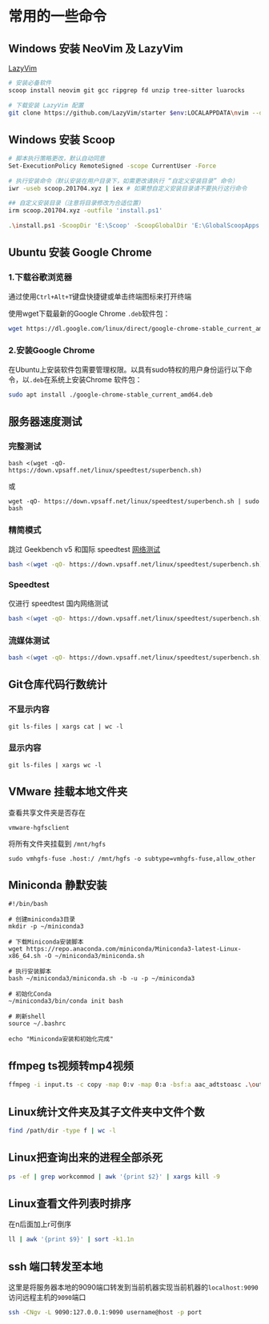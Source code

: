 # 常用的一些命令

## Windows 安装 NeoVim 及 LazyVim

[LazyVim](https://lazyvim-github-io.vercel.app/zh-Hans/keymaps)

```bash
# 安装必备软件
scoop install neovim git gcc ripgrep fd unzip tree-sitter luarocks
 
# 下载安装 LazyVim 配置
git clone https://github.com/LazyVim/starter $env:LOCALAPPDATA\nvim --depth=1
```



## Windows 安装 Scoop

```bash
# 脚本执行策略更改，默认自动同意
Set-ExecutionPolicy RemoteSigned -scope CurrentUser -Force
 
# 执行安装命令（默认安装在用户目录下，如需更改请执行 “自定义安装目录” 命令）
iwr -useb scoop.201704.xyz | iex # 如果想自定义安装目录请不要执行这行命令
 
## 自定义安装目录（注意将目录修改为合适位置)
irm scoop.201704.xyz -outfile 'install.ps1'
 
.\install.ps1 -ScoopDir 'E:\Scoop' -ScoopGlobalDir 'E:\GlobalScoopApps'
```



## Ubuntu 安装 Google Chrome

### 1.下载谷歌浏览器

通过使用`Ctrl+Alt+T`键盘快捷键或单击终端图标来打开终端

使用wget下载最新的Google Chrome `.deb`软件包：

```bash
wget https://dl.google.com/linux/direct/google-chrome-stable_current_amd64.deb
```

### 2.安装Google Chrome

在Ubuntu上安装软件包需要管理权限。以具有sudo特权的用户身份运行以下命令，以`.deb`在系统上安装Chrome 软件包：

```bash
sudo apt install ./google-chrome-stable_current_amd64.deb
```

## 服务器速度测试

### 完整测试

`bash <(wget -qO- https://down.vpsaff.net/linux/speedtest/superbench.sh)`

或

`wget -qO- https://down.vpsaff.net/linux/speedtest/superbench.sh | sudo bash`

### **精简模式**

跳过 Geekbench v5 和国际 speedtest [网络测试](https://zhida.zhihu.com/search?content_id=211258886&content_type=Article&match_order=1&q=网络测试&zhida_source=entity)

```bash
bash <(wget -qO- https://down.vpsaff.net/linux/speedtest/superbench.sh) -f
```

### **Speedtest**

仅进行 speedtest 国内网络测试

```bash
bash <(wget -qO- https://down.vpsaff.net/linux/speedtest/superbench.sh) --speed
```

### **流媒体测试**

```bash
bash <(wget -qO- https://down.vpsaff.net/linux/speedtest/superbench.sh) -m
```

## Git仓库代码行数统计

### 不显示内容

`git ls-files | xargs cat | wc -l`

### 显示内容

`git ls-files | xargs wc -l`

## VMware 挂载本地文件夹

查看共享文件夹是否存在

`vmware-hgfsclient`

将所有文件夹挂载到 `/mnt/hgfs`

`sudo vmhgfs-fuse .host:/ /mnt/hgfs -o subtype=vmhgfs-fuse,allow_other`

## Miniconda 静默安装

```shell
#!/bin/bash

# 创建miniconda3目录
mkdir -p ~/miniconda3

# 下载Miniconda安装脚本
wget https://repo.anaconda.com/miniconda/Miniconda3-latest-Linux-x86_64.sh -O ~/miniconda3/miniconda.sh

# 执行安装脚本
bash ~/miniconda3/miniconda.sh -b -u -p ~/miniconda3

# 初始化Conda
~/miniconda3/bin/conda init bash

# 刷新shell
source ~/.bashrc

echo "Miniconda安装和初始化完成"

```

## ffmpeg ts视频转mp4视频

```bash
ffmpeg -i input.ts -c copy -map 0:v -map 0:a -bsf:a aac_adtstoasc .\output.mp4
```

## Linux统计文件夹及其子文件夹中文件个数

```bash
find /path/dir -type f | wc -l
```

## Linux把查询出来的进程全部杀死

```bash
ps -ef | grep workcommod | awk '{print $2}' | xargs kill -9
```

## Linux查看文件列表时排序

在n后面加上r可倒序

```bash
ll | awk '{print $9}' | sort -k1.1n
```

## ssh 端口转发至本地

这里是将服务器本地的9090端口转发到当前机器实现当前机器的`localhost:9090`访问远程主机的`9090`端口

```bash
ssh -CNgv -L 9090:127.0.0.1:9090 username@host -p port
```
